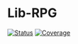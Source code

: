 [status-img]: https://github.com/r0nd0ud0u/lib-rpg/actions/workflows/test.yml/badge.svg?branch=main
[status-url]: https://github.com/r0nd0ud0u/lib-rpg/actions/workflows/test.yml
[coverage-img]: https://img.shields.io/badge/Coverage-click--here-success?logo=github
[coverage-url]: https://github.com/r0nd0ud0u/lib-rpg/coverage/index.html

# Lib-RPG

[![Status][status-img]][status-url]
[![Coverage][coverage-img]][coverage-url]